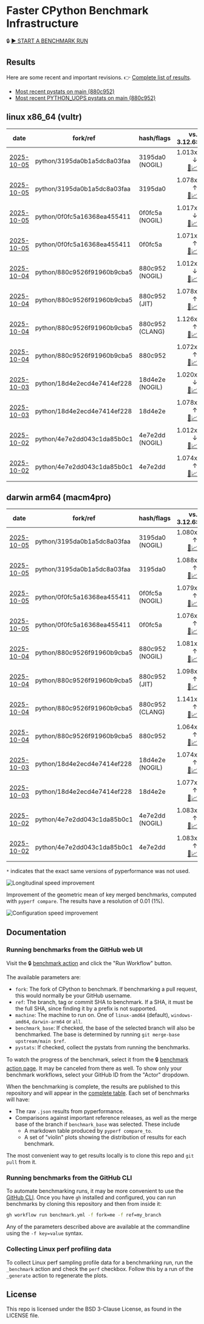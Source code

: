 # Faster CPython Benchmark Infrastructure

🔒 [▶️ START A BENCHMARK RUN](../../actions/workflows/benchmark.yml)

## Results

Here are some recent and important revisions. 👉 [Complete list of results](RESULTS.md).

<!-- START table -->
- [Most recent  pystats on main (880c952)](results/bm-20251004-3.15.0a0-880c952/bm-20251004-vultr-x86_64-python-880c9526f91960b9cba5-3.15.0a0-880c952-pystats.md)
- [Most recent PYTHON_UOPS pystats on main (880c952)](results/bm-20251004-3.15.0a0-880c952-PYTHON_UOPS/bm-20251004-vultr-x86_64-python-880c9526f91960b9cba5-3.15.0a0-880c952-pystats.md)

## linux x86_64 (vultr)
| date | fork/ref | hash/flags | vs. 3.12.6: | vs. 3.13.0rc2: | vs. base: |
| --- | --- | --- | ---: | ---: | ---: |
| [2025-10-05](results/bm-20251005-3.15.0a0-3195da0-NOGIL) | python/3195da0b1a5dc8a03faa | 3195da0 (NOGIL) | 1.013x ↓<br>[📄](results/bm-20251005-3.15.0a0-3195da0-NOGIL/bm-20251005-vultr-x86_64-python-3195da0b1a5dc8a03faa-3.15.0a0-3195da0-vs-3.12.6.md)[📈](results/bm-20251005-3.15.0a0-3195da0-NOGIL/bm-20251005-vultr-x86_64-python-3195da0b1a5dc8a03faa-3.15.0a0-3195da0-vs-3.12.6.svg) | 1.047x ↓<br>[📄](results/bm-20251005-3.15.0a0-3195da0-NOGIL/bm-20251005-vultr-x86_64-python-3195da0b1a5dc8a03faa-3.15.0a0-3195da0-vs-3.13.0rc2.md)[📈](results/bm-20251005-3.15.0a0-3195da0-NOGIL/bm-20251005-vultr-x86_64-python-3195da0b1a5dc8a03faa-3.15.0a0-3195da0-vs-3.13.0rc2.svg) | 1.091x ↓<br>[📄](results/bm-20251005-3.15.0a0-3195da0-NOGIL/bm-20251005-vultr-x86_64-python-3195da0b1a5dc8a03faa-3.15.0a0-3195da0-vs-base.md)[📈](results/bm-20251005-3.15.0a0-3195da0-NOGIL/bm-20251005-vultr-x86_64-python-3195da0b1a5dc8a03faa-3.15.0a0-3195da0-vs-base.svg)[🧠](results/bm-20251005-3.15.0a0-3195da0-NOGIL/bm-20251005-vultr-x86_64-python-3195da0b1a5dc8a03faa-3.15.0a0-3195da0-vs-base-mem.svg) |
| [2025-10-05](results/bm-20251005-3.15.0a0-3195da0) | python/3195da0b1a5dc8a03faa | 3195da0 | 1.078x ↑<br>[📄](results/bm-20251005-3.15.0a0-3195da0/bm-20251005-vultr-x86_64-python-3195da0b1a5dc8a03faa-3.15.0a0-3195da0-vs-3.12.6.md)[📈](results/bm-20251005-3.15.0a0-3195da0/bm-20251005-vultr-x86_64-python-3195da0b1a5dc8a03faa-3.15.0a0-3195da0-vs-3.12.6.svg) | 1.042x ↑<br>[📄](results/bm-20251005-3.15.0a0-3195da0/bm-20251005-vultr-x86_64-python-3195da0b1a5dc8a03faa-3.15.0a0-3195da0-vs-3.13.0rc2.md)[📈](results/bm-20251005-3.15.0a0-3195da0/bm-20251005-vultr-x86_64-python-3195da0b1a5dc8a03faa-3.15.0a0-3195da0-vs-3.13.0rc2.svg) |  |
| [2025-10-05](results/bm-20251005-3.15.0a0-0f0fc5a-NOGIL) | python/0f0fc5a16368ea455411 | 0f0fc5a (NOGIL) | 1.017x ↓<br>[📄](results/bm-20251005-3.15.0a0-0f0fc5a-NOGIL/bm-20251005-vultr-x86_64-python-0f0fc5a16368ea455411-3.15.0a0-0f0fc5a-vs-3.12.6.md)[📈](results/bm-20251005-3.15.0a0-0f0fc5a-NOGIL/bm-20251005-vultr-x86_64-python-0f0fc5a16368ea455411-3.15.0a0-0f0fc5a-vs-3.12.6.svg) | 1.050x ↓<br>[📄](results/bm-20251005-3.15.0a0-0f0fc5a-NOGIL/bm-20251005-vultr-x86_64-python-0f0fc5a16368ea455411-3.15.0a0-0f0fc5a-vs-3.13.0rc2.md)[📈](results/bm-20251005-3.15.0a0-0f0fc5a-NOGIL/bm-20251005-vultr-x86_64-python-0f0fc5a16368ea455411-3.15.0a0-0f0fc5a-vs-3.13.0rc2.svg) | 1.004x ↓<br>[📄](results/bm-20251005-3.15.0a0-0f0fc5a-NOGIL/bm-20251005-vultr-x86_64-python-0f0fc5a16368ea455411-3.15.0a0-0f0fc5a-vs-base.md)[📈](results/bm-20251005-3.15.0a0-0f0fc5a-NOGIL/bm-20251005-vultr-x86_64-python-0f0fc5a16368ea455411-3.15.0a0-0f0fc5a-vs-base.svg)[🧠](results/bm-20251005-3.15.0a0-0f0fc5a-NOGIL/bm-20251005-vultr-x86_64-python-0f0fc5a16368ea455411-3.15.0a0-0f0fc5a-vs-base-mem.svg) |
| [2025-10-05](results/bm-20251005-3.15.0a0-0f0fc5a) | python/0f0fc5a16368ea455411 | 0f0fc5a | 1.071x ↑<br>[📄](results/bm-20251005-3.15.0a0-0f0fc5a/bm-20251005-vultr-x86_64-python-0f0fc5a16368ea455411-3.15.0a0-0f0fc5a-vs-3.12.6.md)[📈](results/bm-20251005-3.15.0a0-0f0fc5a/bm-20251005-vultr-x86_64-python-0f0fc5a16368ea455411-3.15.0a0-0f0fc5a-vs-3.12.6.svg) | 1.036x ↑<br>[📄](results/bm-20251005-3.15.0a0-0f0fc5a/bm-20251005-vultr-x86_64-python-0f0fc5a16368ea455411-3.15.0a0-0f0fc5a-vs-3.13.0rc2.md)[📈](results/bm-20251005-3.15.0a0-0f0fc5a/bm-20251005-vultr-x86_64-python-0f0fc5a16368ea455411-3.15.0a0-0f0fc5a-vs-3.13.0rc2.svg) | 1.002x ↓<br>[📄](results/bm-20251005-3.15.0a0-0f0fc5a/bm-20251005-vultr-x86_64-python-0f0fc5a16368ea455411-3.15.0a0-0f0fc5a-vs-base.md)[📈](results/bm-20251005-3.15.0a0-0f0fc5a/bm-20251005-vultr-x86_64-python-0f0fc5a16368ea455411-3.15.0a0-0f0fc5a-vs-base.svg)[🧠](results/bm-20251005-3.15.0a0-0f0fc5a/bm-20251005-vultr-x86_64-python-0f0fc5a16368ea455411-3.15.0a0-0f0fc5a-vs-base-mem.svg) |
| [2025-10-04](results/bm-20251004-3.15.0a0-880c952-NOGIL) | python/880c9526f91960b9cba5 | 880c952 (NOGIL) | 1.012x ↓<br>[📄](results/bm-20251004-3.15.0a0-880c952-NOGIL/bm-20251004-vultr-x86_64-python-880c9526f91960b9cba5-3.15.0a0-880c952-vs-3.12.6.md)[📈](results/bm-20251004-3.15.0a0-880c952-NOGIL/bm-20251004-vultr-x86_64-python-880c9526f91960b9cba5-3.15.0a0-880c952-vs-3.12.6.svg) | 1.046x ↓<br>[📄](results/bm-20251004-3.15.0a0-880c952-NOGIL/bm-20251004-vultr-x86_64-python-880c9526f91960b9cba5-3.15.0a0-880c952-vs-3.13.0rc2.md)[📈](results/bm-20251004-3.15.0a0-880c952-NOGIL/bm-20251004-vultr-x86_64-python-880c9526f91960b9cba5-3.15.0a0-880c952-vs-3.13.0rc2.svg) | 1.085x ↓<br>[📄](results/bm-20251004-3.15.0a0-880c952-NOGIL/bm-20251004-vultr-x86_64-python-880c9526f91960b9cba5-3.15.0a0-880c952-vs-base.md)[📈](results/bm-20251004-3.15.0a0-880c952-NOGIL/bm-20251004-vultr-x86_64-python-880c9526f91960b9cba5-3.15.0a0-880c952-vs-base.svg)[🧠](results/bm-20251004-3.15.0a0-880c952-NOGIL/bm-20251004-vultr-x86_64-python-880c9526f91960b9cba5-3.15.0a0-880c952-vs-base-mem.svg) |
| [2025-10-04](results/bm-20251004-3.15.0a0-880c952-JIT) | python/880c9526f91960b9cba5 | 880c952 (JIT) | 1.078x ↑<br>[📄](results/bm-20251004-3.15.0a0-880c952-JIT/bm-20251004-vultr-x86_64-python-880c9526f91960b9cba5-3.15.0a0-880c952-vs-3.12.6.md)[📈](results/bm-20251004-3.15.0a0-880c952-JIT/bm-20251004-vultr-x86_64-python-880c9526f91960b9cba5-3.15.0a0-880c952-vs-3.12.6.svg) | 1.043x ↑<br>[📄](results/bm-20251004-3.15.0a0-880c952-JIT/bm-20251004-vultr-x86_64-python-880c9526f91960b9cba5-3.15.0a0-880c952-vs-3.13.0rc2.md)[📈](results/bm-20251004-3.15.0a0-880c952-JIT/bm-20251004-vultr-x86_64-python-880c9526f91960b9cba5-3.15.0a0-880c952-vs-3.13.0rc2.svg) | 1.005x ↑<br>[📄](results/bm-20251004-3.15.0a0-880c952-JIT/bm-20251004-vultr-x86_64-python-880c9526f91960b9cba5-3.15.0a0-880c952-vs-base.md)[📈](results/bm-20251004-3.15.0a0-880c952-JIT/bm-20251004-vultr-x86_64-python-880c9526f91960b9cba5-3.15.0a0-880c952-vs-base.svg)[🧠](results/bm-20251004-3.15.0a0-880c952-JIT/bm-20251004-vultr-x86_64-python-880c9526f91960b9cba5-3.15.0a0-880c952-vs-base-mem.svg) |
| [2025-10-04](results/bm-20251004-3.15.0a0-880c952-CLANG) | python/880c9526f91960b9cba5 | 880c952 (CLANG) | 1.126x ↑<br>[📄](results/bm-20251004-3.15.0a0-880c952-CLANG/bm-20251004-vultr-x86_64-python-880c9526f91960b9cba5-3.15.0a0-880c952-vs-3.12.6.md)[📈](results/bm-20251004-3.15.0a0-880c952-CLANG/bm-20251004-vultr-x86_64-python-880c9526f91960b9cba5-3.15.0a0-880c952-vs-3.12.6.svg) | 1.088x ↑<br>[📄](results/bm-20251004-3.15.0a0-880c952-CLANG/bm-20251004-vultr-x86_64-python-880c9526f91960b9cba5-3.15.0a0-880c952-vs-3.13.0rc2.md)[📈](results/bm-20251004-3.15.0a0-880c952-CLANG/bm-20251004-vultr-x86_64-python-880c9526f91960b9cba5-3.15.0a0-880c952-vs-3.13.0rc2.svg) | 1.047x ↑<br>[📄](results/bm-20251004-3.15.0a0-880c952-CLANG/bm-20251004-vultr-x86_64-python-880c9526f91960b9cba5-3.15.0a0-880c952-vs-base.md)[📈](results/bm-20251004-3.15.0a0-880c952-CLANG/bm-20251004-vultr-x86_64-python-880c9526f91960b9cba5-3.15.0a0-880c952-vs-base.svg)[🧠](results/bm-20251004-3.15.0a0-880c952-CLANG/bm-20251004-vultr-x86_64-python-880c9526f91960b9cba5-3.15.0a0-880c952-vs-base-mem.svg) |
| [2025-10-04](results/bm-20251004-3.15.0a0-880c952) | python/880c9526f91960b9cba5 | 880c952 | 1.072x ↑<br>[📄](results/bm-20251004-3.15.0a0-880c952/bm-20251004-vultr-x86_64-python-880c9526f91960b9cba5-3.15.0a0-880c952-vs-3.12.6.md)[📈](results/bm-20251004-3.15.0a0-880c952/bm-20251004-vultr-x86_64-python-880c9526f91960b9cba5-3.15.0a0-880c952-vs-3.12.6.svg) | 1.037x ↑<br>[📄](results/bm-20251004-3.15.0a0-880c952/bm-20251004-vultr-x86_64-python-880c9526f91960b9cba5-3.15.0a0-880c952-vs-3.13.0rc2.md)[📈](results/bm-20251004-3.15.0a0-880c952/bm-20251004-vultr-x86_64-python-880c9526f91960b9cba5-3.15.0a0-880c952-vs-3.13.0rc2.svg) |  |
| [2025-10-03](results/bm-20251003-3.15.0a0-18d4e2e-NOGIL) | python/18d4e2ecd4e7414ef228 | 18d4e2e (NOGIL) | 1.020x ↓<br>[📄](results/bm-20251003-3.15.0a0-18d4e2e-NOGIL/bm-20251003-vultr-x86_64-python-18d4e2ecd4e7414ef228-3.15.0a0-18d4e2e-vs-3.12.6.md)[📈](results/bm-20251003-3.15.0a0-18d4e2e-NOGIL/bm-20251003-vultr-x86_64-python-18d4e2ecd4e7414ef228-3.15.0a0-18d4e2e-vs-3.12.6.svg) | 1.053x ↓<br>[📄](results/bm-20251003-3.15.0a0-18d4e2e-NOGIL/bm-20251003-vultr-x86_64-python-18d4e2ecd4e7414ef228-3.15.0a0-18d4e2e-vs-3.13.0rc2.md)[📈](results/bm-20251003-3.15.0a0-18d4e2e-NOGIL/bm-20251003-vultr-x86_64-python-18d4e2ecd4e7414ef228-3.15.0a0-18d4e2e-vs-3.13.0rc2.svg) | 1.096x ↓<br>[📄](results/bm-20251003-3.15.0a0-18d4e2e-NOGIL/bm-20251003-vultr-x86_64-python-18d4e2ecd4e7414ef228-3.15.0a0-18d4e2e-vs-base.md)[📈](results/bm-20251003-3.15.0a0-18d4e2e-NOGIL/bm-20251003-vultr-x86_64-python-18d4e2ecd4e7414ef228-3.15.0a0-18d4e2e-vs-base.svg)[🧠](results/bm-20251003-3.15.0a0-18d4e2e-NOGIL/bm-20251003-vultr-x86_64-python-18d4e2ecd4e7414ef228-3.15.0a0-18d4e2e-vs-base-mem.svg) |
| [2025-10-03](results/bm-20251003-3.15.0a0-18d4e2e) | python/18d4e2ecd4e7414ef228 | 18d4e2e | 1.078x ↑<br>[📄](results/bm-20251003-3.15.0a0-18d4e2e/bm-20251003-vultr-x86_64-python-18d4e2ecd4e7414ef228-3.15.0a0-18d4e2e-vs-3.12.6.md)[📈](results/bm-20251003-3.15.0a0-18d4e2e/bm-20251003-vultr-x86_64-python-18d4e2ecd4e7414ef228-3.15.0a0-18d4e2e-vs-3.12.6.svg) | 1.042x ↑<br>[📄](results/bm-20251003-3.15.0a0-18d4e2e/bm-20251003-vultr-x86_64-python-18d4e2ecd4e7414ef228-3.15.0a0-18d4e2e-vs-3.13.0rc2.md)[📈](results/bm-20251003-3.15.0a0-18d4e2e/bm-20251003-vultr-x86_64-python-18d4e2ecd4e7414ef228-3.15.0a0-18d4e2e-vs-3.13.0rc2.svg) |  |
| [2025-10-02](results/bm-20251002-3.15.0a0-4e7e2dd-NOGIL) | python/4e7e2dd043c1da85b0c1 | 4e7e2dd (NOGIL) | 1.012x ↓<br>[📄](results/bm-20251002-3.15.0a0-4e7e2dd-NOGIL/bm-20251002-vultr-x86_64-python-4e7e2dd043c1da85b0c1-3.15.0a0-4e7e2dd-vs-3.12.6.md)[📈](results/bm-20251002-3.15.0a0-4e7e2dd-NOGIL/bm-20251002-vultr-x86_64-python-4e7e2dd043c1da85b0c1-3.15.0a0-4e7e2dd-vs-3.12.6.svg) | 1.045x ↓<br>[📄](results/bm-20251002-3.15.0a0-4e7e2dd-NOGIL/bm-20251002-vultr-x86_64-python-4e7e2dd043c1da85b0c1-3.15.0a0-4e7e2dd-vs-3.13.0rc2.md)[📈](results/bm-20251002-3.15.0a0-4e7e2dd-NOGIL/bm-20251002-vultr-x86_64-python-4e7e2dd043c1da85b0c1-3.15.0a0-4e7e2dd-vs-3.13.0rc2.svg) | 1.086x ↓<br>[📄](results/bm-20251002-3.15.0a0-4e7e2dd-NOGIL/bm-20251002-vultr-x86_64-python-4e7e2dd043c1da85b0c1-3.15.0a0-4e7e2dd-vs-base.md)[📈](results/bm-20251002-3.15.0a0-4e7e2dd-NOGIL/bm-20251002-vultr-x86_64-python-4e7e2dd043c1da85b0c1-3.15.0a0-4e7e2dd-vs-base.svg)[🧠](results/bm-20251002-3.15.0a0-4e7e2dd-NOGIL/bm-20251002-vultr-x86_64-python-4e7e2dd043c1da85b0c1-3.15.0a0-4e7e2dd-vs-base-mem.svg) |
| [2025-10-02](results/bm-20251002-3.15.0a0-4e7e2dd) | python/4e7e2dd043c1da85b0c1 | 4e7e2dd | 1.074x ↑<br>[📄](results/bm-20251002-3.15.0a0-4e7e2dd/bm-20251002-vultr-x86_64-python-4e7e2dd043c1da85b0c1-3.15.0a0-4e7e2dd-vs-3.12.6.md)[📈](results/bm-20251002-3.15.0a0-4e7e2dd/bm-20251002-vultr-x86_64-python-4e7e2dd043c1da85b0c1-3.15.0a0-4e7e2dd-vs-3.12.6.svg) | 1.038x ↑<br>[📄](results/bm-20251002-3.15.0a0-4e7e2dd/bm-20251002-vultr-x86_64-python-4e7e2dd043c1da85b0c1-3.15.0a0-4e7e2dd-vs-3.13.0rc2.md)[📈](results/bm-20251002-3.15.0a0-4e7e2dd/bm-20251002-vultr-x86_64-python-4e7e2dd043c1da85b0c1-3.15.0a0-4e7e2dd-vs-3.13.0rc2.svg) |  |

## darwin arm64 (macm4pro)
| date | fork/ref | hash/flags | vs. 3.12.6: | vs. 3.13.0rc2: | vs. base: |
| --- | --- | --- | ---: | ---: | ---: |
| [2025-10-05](results/bm-20251005-3.15.0a0-3195da0-NOGIL) | python/3195da0b1a5dc8a03faa | 3195da0 (NOGIL) | 1.080x ↑<br>[📄](results/bm-20251005-3.15.0a0-3195da0-NOGIL/bm-20251005-macm4pro-arm64-python-3195da0b1a5dc8a03faa-3.15.0a0-3195da0-vs-3.12.6.md)[📈](results/bm-20251005-3.15.0a0-3195da0-NOGIL/bm-20251005-macm4pro-arm64-python-3195da0b1a5dc8a03faa-3.15.0a0-3195da0-vs-3.12.6.svg) | 1.002x ↑<br>[📄](results/bm-20251005-3.15.0a0-3195da0-NOGIL/bm-20251005-macm4pro-arm64-python-3195da0b1a5dc8a03faa-3.15.0a0-3195da0-vs-3.13.0rc2.md)[📈](results/bm-20251005-3.15.0a0-3195da0-NOGIL/bm-20251005-macm4pro-arm64-python-3195da0b1a5dc8a03faa-3.15.0a0-3195da0-vs-3.13.0rc2.svg) | 1.008x ↓<br>[📄](results/bm-20251005-3.15.0a0-3195da0-NOGIL/bm-20251005-macm4pro-arm64-python-3195da0b1a5dc8a03faa-3.15.0a0-3195da0-vs-base.md)[📈](results/bm-20251005-3.15.0a0-3195da0-NOGIL/bm-20251005-macm4pro-arm64-python-3195da0b1a5dc8a03faa-3.15.0a0-3195da0-vs-base.svg)[🧠](results/bm-20251005-3.15.0a0-3195da0-NOGIL/bm-20251005-macm4pro-arm64-python-3195da0b1a5dc8a03faa-3.15.0a0-3195da0-vs-base-mem.svg) |
| [2025-10-05](results/bm-20251005-3.15.0a0-3195da0) | python/3195da0b1a5dc8a03faa | 3195da0 | 1.088x ↑<br>[📄](results/bm-20251005-3.15.0a0-3195da0/bm-20251005-macm4pro-arm64-python-3195da0b1a5dc8a03faa-3.15.0a0-3195da0-vs-3.12.6.md)[📈](results/bm-20251005-3.15.0a0-3195da0/bm-20251005-macm4pro-arm64-python-3195da0b1a5dc8a03faa-3.15.0a0-3195da0-vs-3.12.6.svg) | 1.009x ↑<br>[📄](results/bm-20251005-3.15.0a0-3195da0/bm-20251005-macm4pro-arm64-python-3195da0b1a5dc8a03faa-3.15.0a0-3195da0-vs-3.13.0rc2.md)[📈](results/bm-20251005-3.15.0a0-3195da0/bm-20251005-macm4pro-arm64-python-3195da0b1a5dc8a03faa-3.15.0a0-3195da0-vs-3.13.0rc2.svg) |  |
| [2025-10-05](results/bm-20251005-3.15.0a0-0f0fc5a-NOGIL) | python/0f0fc5a16368ea455411 | 0f0fc5a (NOGIL) | 1.079x ↑<br>[📄](results/bm-20251005-3.15.0a0-0f0fc5a-NOGIL/bm-20251005-macm4pro-arm64-python-0f0fc5a16368ea455411-3.15.0a0-0f0fc5a-vs-3.12.6.md)[📈](results/bm-20251005-3.15.0a0-0f0fc5a-NOGIL/bm-20251005-macm4pro-arm64-python-0f0fc5a16368ea455411-3.15.0a0-0f0fc5a-vs-3.12.6.svg) | 1.001x ↑<br>[📄](results/bm-20251005-3.15.0a0-0f0fc5a-NOGIL/bm-20251005-macm4pro-arm64-python-0f0fc5a16368ea455411-3.15.0a0-0f0fc5a-vs-3.13.0rc2.md)[📈](results/bm-20251005-3.15.0a0-0f0fc5a-NOGIL/bm-20251005-macm4pro-arm64-python-0f0fc5a16368ea455411-3.15.0a0-0f0fc5a-vs-3.13.0rc2.svg) | 1.002x ↓<br>[📄](results/bm-20251005-3.15.0a0-0f0fc5a-NOGIL/bm-20251005-macm4pro-arm64-python-0f0fc5a16368ea455411-3.15.0a0-0f0fc5a-vs-base.md)[📈](results/bm-20251005-3.15.0a0-0f0fc5a-NOGIL/bm-20251005-macm4pro-arm64-python-0f0fc5a16368ea455411-3.15.0a0-0f0fc5a-vs-base.svg)[🧠](results/bm-20251005-3.15.0a0-0f0fc5a-NOGIL/bm-20251005-macm4pro-arm64-python-0f0fc5a16368ea455411-3.15.0a0-0f0fc5a-vs-base-mem.svg) |
| [2025-10-05](results/bm-20251005-3.15.0a0-0f0fc5a) | python/0f0fc5a16368ea455411 | 0f0fc5a | 1.076x ↑<br>[📄](results/bm-20251005-3.15.0a0-0f0fc5a/bm-20251005-macm4pro-arm64-python-0f0fc5a16368ea455411-3.15.0a0-0f0fc5a-vs-3.12.6.md)[📈](results/bm-20251005-3.15.0a0-0f0fc5a/bm-20251005-macm4pro-arm64-python-0f0fc5a16368ea455411-3.15.0a0-0f0fc5a-vs-3.12.6.svg) | 1.002x ↓<br>[📄](results/bm-20251005-3.15.0a0-0f0fc5a/bm-20251005-macm4pro-arm64-python-0f0fc5a16368ea455411-3.15.0a0-0f0fc5a-vs-3.13.0rc2.md)[📈](results/bm-20251005-3.15.0a0-0f0fc5a/bm-20251005-macm4pro-arm64-python-0f0fc5a16368ea455411-3.15.0a0-0f0fc5a-vs-3.13.0rc2.svg) | 1.011x ↑<br>[📄](results/bm-20251005-3.15.0a0-0f0fc5a/bm-20251005-macm4pro-arm64-python-0f0fc5a16368ea455411-3.15.0a0-0f0fc5a-vs-base.md)[📈](results/bm-20251005-3.15.0a0-0f0fc5a/bm-20251005-macm4pro-arm64-python-0f0fc5a16368ea455411-3.15.0a0-0f0fc5a-vs-base.svg)[🧠](results/bm-20251005-3.15.0a0-0f0fc5a/bm-20251005-macm4pro-arm64-python-0f0fc5a16368ea455411-3.15.0a0-0f0fc5a-vs-base-mem.svg) |
| [2025-10-04](results/bm-20251004-3.15.0a0-880c952-NOGIL) | python/880c9526f91960b9cba5 | 880c952 (NOGIL) | 1.081x ↑<br>[📄](results/bm-20251004-3.15.0a0-880c952-NOGIL/bm-20251004-macm4pro-arm64-python-880c9526f91960b9cba5-3.15.0a0-880c952-vs-3.12.6.md)[📈](results/bm-20251004-3.15.0a0-880c952-NOGIL/bm-20251004-macm4pro-arm64-python-880c9526f91960b9cba5-3.15.0a0-880c952-vs-3.12.6.svg) | 1.003x ↑<br>[📄](results/bm-20251004-3.15.0a0-880c952-NOGIL/bm-20251004-macm4pro-arm64-python-880c9526f91960b9cba5-3.15.0a0-880c952-vs-3.13.0rc2.md)[📈](results/bm-20251004-3.15.0a0-880c952-NOGIL/bm-20251004-macm4pro-arm64-python-880c9526f91960b9cba5-3.15.0a0-880c952-vs-3.13.0rc2.svg) | 1.014x ↑<br>[📄](results/bm-20251004-3.15.0a0-880c952-NOGIL/bm-20251004-macm4pro-arm64-python-880c9526f91960b9cba5-3.15.0a0-880c952-vs-base.md)[📈](results/bm-20251004-3.15.0a0-880c952-NOGIL/bm-20251004-macm4pro-arm64-python-880c9526f91960b9cba5-3.15.0a0-880c952-vs-base.svg)[🧠](results/bm-20251004-3.15.0a0-880c952-NOGIL/bm-20251004-macm4pro-arm64-python-880c9526f91960b9cba5-3.15.0a0-880c952-vs-base-mem.svg) |
| [2025-10-04](results/bm-20251004-3.15.0a0-880c952-JIT) | python/880c9526f91960b9cba5 | 880c952 (JIT) | 1.098x ↑<br>[📄](results/bm-20251004-3.15.0a0-880c952-JIT/bm-20251004-macm4pro-arm64-python-880c9526f91960b9cba5-3.15.0a0-880c952-vs-3.12.6.md)[📈](results/bm-20251004-3.15.0a0-880c952-JIT/bm-20251004-macm4pro-arm64-python-880c9526f91960b9cba5-3.15.0a0-880c952-vs-3.12.6.svg) | 1.018x ↑<br>[📄](results/bm-20251004-3.15.0a0-880c952-JIT/bm-20251004-macm4pro-arm64-python-880c9526f91960b9cba5-3.15.0a0-880c952-vs-3.13.0rc2.md)[📈](results/bm-20251004-3.15.0a0-880c952-JIT/bm-20251004-macm4pro-arm64-python-880c9526f91960b9cba5-3.15.0a0-880c952-vs-3.13.0rc2.svg) | 1.032x ↑<br>[📄](results/bm-20251004-3.15.0a0-880c952-JIT/bm-20251004-macm4pro-arm64-python-880c9526f91960b9cba5-3.15.0a0-880c952-vs-base.md)[📈](results/bm-20251004-3.15.0a0-880c952-JIT/bm-20251004-macm4pro-arm64-python-880c9526f91960b9cba5-3.15.0a0-880c952-vs-base.svg)[🧠](results/bm-20251004-3.15.0a0-880c952-JIT/bm-20251004-macm4pro-arm64-python-880c9526f91960b9cba5-3.15.0a0-880c952-vs-base-mem.svg) |
| [2025-10-04](results/bm-20251004-3.15.0a0-880c952-CLANG) | python/880c9526f91960b9cba5 | 880c952 (CLANG) | 1.141x ↑<br>[📄](results/bm-20251004-3.15.0a0-880c952-CLANG/bm-20251004-macm4pro-arm64-python-880c9526f91960b9cba5-3.15.0a0-880c952-vs-3.12.6.md)[📈](results/bm-20251004-3.15.0a0-880c952-CLANG/bm-20251004-macm4pro-arm64-python-880c9526f91960b9cba5-3.15.0a0-880c952-vs-3.12.6.svg) | 1.058x ↑<br>[📄](results/bm-20251004-3.15.0a0-880c952-CLANG/bm-20251004-macm4pro-arm64-python-880c9526f91960b9cba5-3.15.0a0-880c952-vs-3.13.0rc2.md)[📈](results/bm-20251004-3.15.0a0-880c952-CLANG/bm-20251004-macm4pro-arm64-python-880c9526f91960b9cba5-3.15.0a0-880c952-vs-3.13.0rc2.svg) | 1.074x ↑<br>[📄](results/bm-20251004-3.15.0a0-880c952-CLANG/bm-20251004-macm4pro-arm64-python-880c9526f91960b9cba5-3.15.0a0-880c952-vs-base.md)[📈](results/bm-20251004-3.15.0a0-880c952-CLANG/bm-20251004-macm4pro-arm64-python-880c9526f91960b9cba5-3.15.0a0-880c952-vs-base.svg)[🧠](results/bm-20251004-3.15.0a0-880c952-CLANG/bm-20251004-macm4pro-arm64-python-880c9526f91960b9cba5-3.15.0a0-880c952-vs-base-mem.svg) |
| [2025-10-04](results/bm-20251004-3.15.0a0-880c952) | python/880c9526f91960b9cba5 | 880c952 | 1.064x ↑<br>[📄](results/bm-20251004-3.15.0a0-880c952/bm-20251004-macm4pro-arm64-python-880c9526f91960b9cba5-3.15.0a0-880c952-vs-3.12.6.md)[📈](results/bm-20251004-3.15.0a0-880c952/bm-20251004-macm4pro-arm64-python-880c9526f91960b9cba5-3.15.0a0-880c952-vs-3.12.6.svg) | 1.013x ↓<br>[📄](results/bm-20251004-3.15.0a0-880c952/bm-20251004-macm4pro-arm64-python-880c9526f91960b9cba5-3.15.0a0-880c952-vs-3.13.0rc2.md)[📈](results/bm-20251004-3.15.0a0-880c952/bm-20251004-macm4pro-arm64-python-880c9526f91960b9cba5-3.15.0a0-880c952-vs-3.13.0rc2.svg) |  |
| [2025-10-03](results/bm-20251003-3.15.0a0-18d4e2e-NOGIL) | python/18d4e2ecd4e7414ef228 | 18d4e2e (NOGIL) | 1.074x ↑<br>[📄](results/bm-20251003-3.15.0a0-18d4e2e-NOGIL/bm-20251003-macm4pro-arm64-python-18d4e2ecd4e7414ef228-3.15.0a0-18d4e2e-vs-3.12.6.md)[📈](results/bm-20251003-3.15.0a0-18d4e2e-NOGIL/bm-20251003-macm4pro-arm64-python-18d4e2ecd4e7414ef228-3.15.0a0-18d4e2e-vs-3.12.6.svg) | 1.004x ↓<br>[📄](results/bm-20251003-3.15.0a0-18d4e2e-NOGIL/bm-20251003-macm4pro-arm64-python-18d4e2ecd4e7414ef228-3.15.0a0-18d4e2e-vs-3.13.0rc2.md)[📈](results/bm-20251003-3.15.0a0-18d4e2e-NOGIL/bm-20251003-macm4pro-arm64-python-18d4e2ecd4e7414ef228-3.15.0a0-18d4e2e-vs-3.13.0rc2.svg) | 1.004x ↓<br>[📄](results/bm-20251003-3.15.0a0-18d4e2e-NOGIL/bm-20251003-macm4pro-arm64-python-18d4e2ecd4e7414ef228-3.15.0a0-18d4e2e-vs-base.md)[📈](results/bm-20251003-3.15.0a0-18d4e2e-NOGIL/bm-20251003-macm4pro-arm64-python-18d4e2ecd4e7414ef228-3.15.0a0-18d4e2e-vs-base.svg)[🧠](results/bm-20251003-3.15.0a0-18d4e2e-NOGIL/bm-20251003-macm4pro-arm64-python-18d4e2ecd4e7414ef228-3.15.0a0-18d4e2e-vs-base-mem.svg) |
| [2025-10-03](results/bm-20251003-3.15.0a0-18d4e2e) | python/18d4e2ecd4e7414ef228 | 18d4e2e | 1.077x ↑<br>[📄](results/bm-20251003-3.15.0a0-18d4e2e/bm-20251003-macm4pro-arm64-python-18d4e2ecd4e7414ef228-3.15.0a0-18d4e2e-vs-3.12.6.md)[📈](results/bm-20251003-3.15.0a0-18d4e2e/bm-20251003-macm4pro-arm64-python-18d4e2ecd4e7414ef228-3.15.0a0-18d4e2e-vs-3.12.6.svg) | 1.001x ↓<br>[📄](results/bm-20251003-3.15.0a0-18d4e2e/bm-20251003-macm4pro-arm64-python-18d4e2ecd4e7414ef228-3.15.0a0-18d4e2e-vs-3.13.0rc2.md)[📈](results/bm-20251003-3.15.0a0-18d4e2e/bm-20251003-macm4pro-arm64-python-18d4e2ecd4e7414ef228-3.15.0a0-18d4e2e-vs-3.13.0rc2.svg) |  |
| [2025-10-02](results/bm-20251002-3.15.0a0-4e7e2dd-NOGIL) | python/4e7e2dd043c1da85b0c1 | 4e7e2dd (NOGIL) | 1.083x ↑<br>[📄](results/bm-20251002-3.15.0a0-4e7e2dd-NOGIL/bm-20251002-macm4pro-arm64-python-4e7e2dd043c1da85b0c1-3.15.0a0-4e7e2dd-vs-3.12.6.md)[📈](results/bm-20251002-3.15.0a0-4e7e2dd-NOGIL/bm-20251002-macm4pro-arm64-python-4e7e2dd043c1da85b0c1-3.15.0a0-4e7e2dd-vs-3.12.6.svg) | 1.005x ↑<br>[📄](results/bm-20251002-3.15.0a0-4e7e2dd-NOGIL/bm-20251002-macm4pro-arm64-python-4e7e2dd043c1da85b0c1-3.15.0a0-4e7e2dd-vs-3.13.0rc2.md)[📈](results/bm-20251002-3.15.0a0-4e7e2dd-NOGIL/bm-20251002-macm4pro-arm64-python-4e7e2dd043c1da85b0c1-3.15.0a0-4e7e2dd-vs-3.13.0rc2.svg) | 1.001x ↓<br>[📄](results/bm-20251002-3.15.0a0-4e7e2dd-NOGIL/bm-20251002-macm4pro-arm64-python-4e7e2dd043c1da85b0c1-3.15.0a0-4e7e2dd-vs-base.md)[📈](results/bm-20251002-3.15.0a0-4e7e2dd-NOGIL/bm-20251002-macm4pro-arm64-python-4e7e2dd043c1da85b0c1-3.15.0a0-4e7e2dd-vs-base.svg)[🧠](results/bm-20251002-3.15.0a0-4e7e2dd-NOGIL/bm-20251002-macm4pro-arm64-python-4e7e2dd043c1da85b0c1-3.15.0a0-4e7e2dd-vs-base-mem.svg) |
| [2025-10-02](results/bm-20251002-3.15.0a0-4e7e2dd) | python/4e7e2dd043c1da85b0c1 | 4e7e2dd | 1.083x ↑<br>[📄](results/bm-20251002-3.15.0a0-4e7e2dd/bm-20251002-macm4pro-arm64-python-4e7e2dd043c1da85b0c1-3.15.0a0-4e7e2dd-vs-3.12.6.md)[📈](results/bm-20251002-3.15.0a0-4e7e2dd/bm-20251002-macm4pro-arm64-python-4e7e2dd043c1da85b0c1-3.15.0a0-4e7e2dd-vs-3.12.6.svg) | 1.005x ↑<br>[📄](results/bm-20251002-3.15.0a0-4e7e2dd/bm-20251002-macm4pro-arm64-python-4e7e2dd043c1da85b0c1-3.15.0a0-4e7e2dd-vs-3.13.0rc2.md)[📈](results/bm-20251002-3.15.0a0-4e7e2dd/bm-20251002-macm4pro-arm64-python-4e7e2dd043c1da85b0c1-3.15.0a0-4e7e2dd-vs-3.13.0rc2.svg) |  |


<!-- END table -->

`*` indicates that the exact same versions of pyperformance was not used.

![Longitudinal speed improvement](/longitudinal.svg)

Improvement of the geometric mean of key merged benchmarks, computed with `pyperf compare`.
The results have a resolution of 0.01 (1%).

![Configuration speed improvement](/configs.svg)

## Documentation

### Running benchmarks from the GitHub web UI

Visit the 🔒 [benchmark action](../../actions/workflows/benchmark.yml) and click the "Run Workflow" button.

The available parameters are:

- `fork`: The fork of CPython to benchmark.
  If benchmarking a pull request, this would normally be your GitHub username.
- `ref`: The branch, tag or commit SHA to benchmark.
  If a SHA, it must be the full SHA, since finding it by a prefix is not supported.
- `machine`: The machine to run on.
  One of `linux-amd64` (default), `windows-amd64`, `darwin-arm64` or `all`.
- `benchmark_base`: If checked, the base of the selected branch will also be benchmarked.
  The base is determined by running `git merge-base upstream/main $ref`.
- `pystats`: If checked, collect the pystats from running the benchmarks.

To watch the progress of the benchmark, select it from the 🔒 [benchmark action page](../../actions/workflows/benchmark.yml).
It may be canceled from there as well.
To show only your benchmark workflows, select your GitHub ID from the "Actor" dropdown.

When the benchmarking is complete, the results are published to this repository and will appear in the [complete table](RESULTS.md).
Each set of benchmarks will have:

- The raw `.json` results from pyperformance.
- Comparisons against important reference releases, as well as the merge base of the branch if `benchmark_base` was selected. These include
  - A markdown table produced by `pyperf compare_to`.
  - A set of "violin" plots showing the distribution of results for each benchmark.

The most convenient way to get results locally is to clone this repo and `git pull` from it.

### Running benchmarks from the GitHub CLI

To automate benchmarking runs, it may be more convenient to use the [GitHub CLI](https://cli.github.com/).
Once you have `gh` installed and configured, you can run benchmarks by cloning this repository and then from inside it:

```bash session
gh workflow run benchmark.yml -f fork=me -f ref=my_branch
```

Any of the parameters described above are available at the commandline using the `-f key=value` syntax.

### Collecting Linux perf profiling data

To collect Linux perf sampling profile data for a benchmarking run, run the `_benchmark` action and check the `perf` checkbox.
Follow this by a run of the `_generate` action to regenerate the plots.

## License

This repo is licensed under the BSD 3-Clause License, as found in the LICENSE file.
